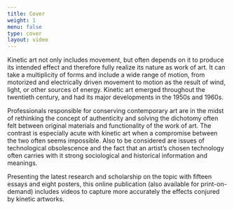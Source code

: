```yaml
---
title: Cover
weight: 1
menu: false
type: cover
layout: video
---
```


Kinetic art not only includes movement, but often depends on it to produce its intended effect and therefore fully realize its nature as work of art. It can take a multiplicity of forms and include a wide range of motion, from motorized and electrically driven movement to motion as the result of wind, light, or other sources of energy. Kinetic art emerged throughout the twentieth century, and had its major developments in the 1950s and 1960s.

Professionals responsible for conserving contemporary art are in the midst of rethinking the concept of authenticity and solving the dichotomy often felt between original materials and functionality of the work of art. The contrast is especially acute with kinetic art when a compromise between the two often seems impossible. Also to be considered are issues of technological obsolescence and the fact that an artist’s chosen technology often carries with it strong sociological and historical information and meanings.

Presenting the latest research and scholarship on the topic with fifteen essays and eight posters, this online publication (also available for print-on-demand) includes videos to capture more accurately the effects conjured by kinetic artworks.
